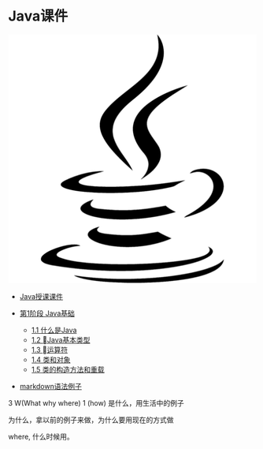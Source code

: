 # Java课件
![](java.png)

* [Java授课课件](README.md)
* [第1阶段 Java基础](part1/README.md)
    * [1.1 什么是Java](part1/1.1.md)
    * [1.2 Java基本类型](part1/1.2.md)
    * [1.3 运算符](part1/1.3.md)
    * [1.4 类和对象](part1/1.4.md)
    * [1.5 类的构造方法和重载](part1/1.5.md)

* [markdown语法例子](example.md)


3 W(What why where) 1 (how)
是什么，用生活中的例子

为什么，拿以前的例子来做，为什么要用现在的方式做

where, 什么时候用。